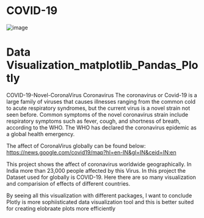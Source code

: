 # COVID-19

![image](https://user-images.githubusercontent.com/47587740/80289619-540bf700-875d-11ea-959a-e651447e8551.png)

# Data Visualization_matplotlib_Pandas_Plotly

COVID-19-Novel-CoronaVirus
Coronavirus
The coronavirus or Covid-19 is a large family of viruses that causes illnesses ranging from the common cold to acute respiratory syndromes, but the current virus is a novel strain not seen before. Common symptoms of the novel coronavirus strain include respiratory symptoms such as fever, cough, and shortness of breath, according to the WHO. 
The WHO has declared the coronavirus epidemic as a global health emergency.

The affect of CoronaVirus globally can be found below:
https://news.google.com/covid19/map?hl=en-IN&gl=IN&ceid=IN:en

This project shows the affect of coronavirus worldwide geographically.
In India more than 23,000 people affected by this Virus.
In this project the Dataset used for globally is COVID-19. Here there are so many visualization and comparision of effects of different countries.

By seeing all this visualization with different packages, I want to conclude Plotly is more sophiisticated data visualization tool and this is better suited for creating elobraate plots more efficiently 
